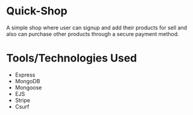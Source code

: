 # Quick-Shop
A simple shop where user can signup and add their products for sell and also can purchase other products through a secure payment method.

# Tools/Technologies Used
* Express
* MongoDB
* Mongoose
* EJS
* Stripe
* Csurf

